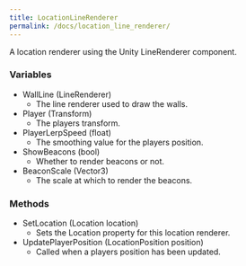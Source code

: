 ```yaml
---
title: LocationLineRenderer
permalink: /docs/location_line_renderer/
---
```


A location renderer using the Unity LineRenderer component.

### Variables
* WallLine (LineRenderer)
  * The line renderer used to draw the walls.
* Player (Transform)
  * The players transform.
* PlayerLerpSpeed (float)
  * The smoothing value for the players position.
* ShowBeacons (bool)
  * Whether to render beacons or not.
* BeaconScale (Vector3)
  * The scale at which to render the beacons.

### Methods
* SetLocation (Location location)
  * Sets the Location property for this location renderer.
* UpdatePlayerPosition (LocationPosition position)
  * Called when a players position has been updated.
